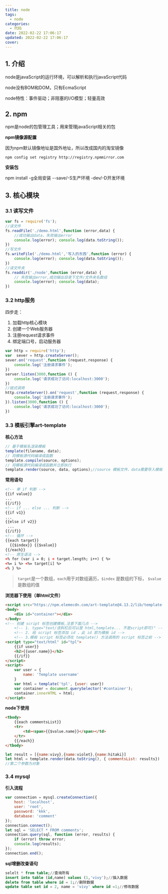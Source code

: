 ```yaml
---
title: node
tags:
  - node
categories:
  - 代码
date: 2022-02-22 17:06:17
updated: 2022-02-22 17:06:17
cover:
---
```

## 1. 介绍

node是javaScript的运行环境，可以解析和执行javaScript代码

node没有BOM和DOM，只有EcmaScript

node特性：事件驱动；非阻塞的I/O模型；轻量高效

## 2. npm

npm是node的包管理工具；用来管理javaScript相关的包

**npm镜像源配置**  

因为npm默认镜像地址是国外地址，所以改成国内的淘宝镜像

`npm config set registry http://registry.npmmirror.com`

**安装包**  

npm install -g全局安装 --save/-S生产环境 -dev/-D开发环境

## 3. 核心模块

### 3.1 读写文件

```js
var fs = require('fs');
//读文件
fs.readFile('./demo.html',function (error,data) {
    //成功输出data，失败输出error
    console.log(error); console.log(data.toString());
})
//写文件
fs.writeFile('./demo.html','写入的东西',function (error) {
    console.log(error); console.log(data.toString());
})
//读文件夹
fs.readdir('./node',function (error,data) {
    // 失败输出error,成功输出目录下文件/文件夹名数组
    console.log(error); console.log(data);    
})
```

### 3.2 http服务

四步走：

1. 加载http核心模块
2. 创建一个Web服务器
3. 注册request请求事件
4. 绑定端口号，启动服务器

```js
var http = require('http');
var  sever = http.createServer();
sever.on('request',function (request,response) {
    console.log('注册请求事件');             
})
server.listen(3000,function () {
    console.log('请求成功了访问:localhost:3000');    
})
//链式调用
http.createServer().on('request',function (request,response) {
    console.log('注册请求事件');             
}).listen(3000,function () {
    console.log('请求成功了访问:localhost:3000');    
})
```

### 3.3 模板引擎art-template

**核心方法**  

```js
// 基于模板名渲染模板
template(filename, data);
// 将模板源代码编译成函数
template.compile(source, options);
// 将模板源代码编译成函数并立即执行
template.render(source, data, options);//source 模板文件、data需要导入模板的数据
```

**常用语句**  

```html
<!-- 单 if 判断 -->
{{if value}} 
... 
{{/if}}
<!-- if ... else ... 判断 -->
{{if v1}} 
... 
{{else if v2}}
 ... 
{{/if}}
<!-- 循环 -->
{{each target}}
  {{$index}} {{$value}}
{{/each}}
<!-- 原生语法 -->
<% for (var i = 0; i < target.length; i++) { %>
<%= i %> <%= target[i] %>
<% } %>
```

> `target`是一个数组，`each`用于对数组遍历，`$index` 是数组的下标， `$value`是数组的值

**浏览器下使用（单html文件）**  

```html
<script src="https://npm.elemecdn.com/art-template@4.13.2/lib/template-web.js"></script>
<body>
    <div id="container"></div>
</body>
<!-- 创建 script 标签创建模板,注意下面几点 -->
    <!-- 1. type="text/该斜杠后可以是 html,template... 不是script即可)" -->
    <!-- 2. 给 script 标签添加 id ，此 id 即为模板 id -->
    <!-- 3.模板 script 标签必须在 template() 方法调用的 script 标签之前 -->
<script type="text/html" id="tpl">
    {{if user}}
    <h2>{{user.name}}</h2>
    {{/if}}
</script>
<script>
    var user = {
        name: 'Template username'
    }
    var html = template('tpl', {user: user})
    var container = document.querySelector('#container');
    container.innerHTML = html;
</script>
```

**node下使用**  

```html
<tbody>
    {{each commentsList}}
    <tr>
        <td><span>{{$value.name}}</span></td>
    </tr>
    {{/each}}
</tbody>
```

```js
let result = [{name:vivy},{name:violet},{name:hitaki}]
let html = template.render(data.toString(), { commentsList: results})
//第二个参数为对象
```

### 3.4 mysql

**引入流程**  

```js
var connection = mysql.createConnection({
    host: 'localhost',
    user: 'root',
    password: 'kkk',
    database: 'comment'
});
connection.connect();
let sql = 'SELECT * FROM comments';
connection.query(sql, function (error, results) {
    if (error) throw error;
    console.log(results);
});
connection.end();
```

**sql增删改查语句**  

```sql
selelt * from table;//查询所有
insert into table (id,name) values (1,'vivy');//插入数据
delete from table where id = 1;//删除数据
update table set id = 2, name = 'vivy' where id =1;//修改数据
```


